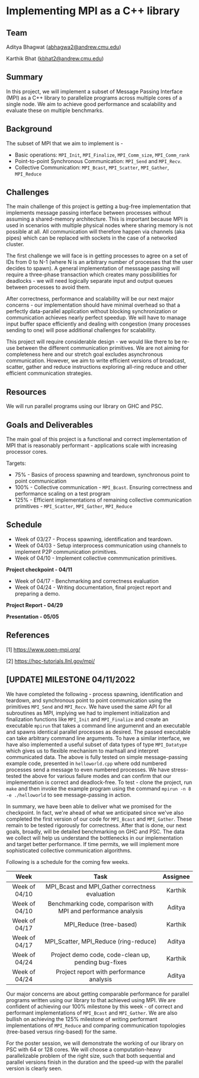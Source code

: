 # Implementing MPI as a C++ library

## Team 
Aditya Bhagwat (abhagwa2@andrew.cmu.edu)

Karthik Bhat   (kbhat2@andrew.cmu.edu)

## Summary
In this project, we will implement a subset of Message Passing Interface (MPI) as a C++ library to parallelize programs across multiple cores of a single node. We aim to achieve good performance and scalability and evaluate these on multiple benchmarks. 

## Background 
The subset of MPI that we aim to implement is - 
* Basic operations: `MPI_Init`, `MPI_Finalize`, `MPI_Comm_size`, `MPI_Comm_rank`
* Point-to-point Synchronous Communication: `MPI_Send` and `MPI_Recv`.
* Collective Communication: `MPI_Bcast`, `MPI_Scatter`, `MPI_Gather`, `MPI_Reduce`

## Challenges
The main challenge of this project is getting a bug-free implementation that implements message passing interface between processes without assuming a shared-memory architecture. This is important because MPI is used in scenarios with multiple physical nodes where sharing memory is not possible at all. All communication will therefore happen via channels (aka pipes) which can be replaced with sockets in the case of a networked cluster. 

The first challenge we will face is in getting processes to agree on a set of IDs from 0 to N-1 (where N is an arbitrary number of processes that the user decides to spawn). A general implementation of messsage passing will require a three-phase transaction which creates many possibilities for deadlocks - we will need logically separate input and output queues between processes to avoid them. 

After correctness, performance and scalability will be our next major concerns - our implementation should have minimal overhead so that a perfectly data-parallel application without blocking synchronization or communication achieves nearly perfect speedup. We will have to manage input buffer space efficiently and dealing with congestion (many processes sending to one) will pose additional challenges for scalability.

This project will require considerable design - we would like there to be re-use between the different communication primitives. We are not aiming for completeness here and our stretch goal excludes asynchronous communication. However, we aim to write efficient versions of broadcast, scatter, gather and reduce instructions exploring all-ring reduce and other efficient communication strategies. 


## Resources
We will run parallel programs using our library on GHC and PSC.

## Goals and Deliverables
The main goal of this project is a functional and correct implementation of MPI that is reasonably performant - applications scale with increasing processor cores.

Targets:
* 75%  - Basics of process spawning and teardown, synchronous point to point communication
* 100% - Collective communication - `MPI_Bcast`. Ensuring correctness and performance scaling on a test program
* 125% - Efficient implementations of remaining collective communication primitives - `MPI_Scatter`, `MPI_Gather`, `MPI_Reduce`

## Schedule
* Week of 03/27 - Process spawning, identification and teardown.
* Week of 04/03 - Setup interprocess communication using channels to implement P2P communication primitives.
* Week of 04/10 - Implement collective commmunication primitives.

**Project checkpoint  - 04/11**  
* Week of 04/17 - Benchmarking and correctness evaluation
* Week of 04/24 - Writing documentation, final project report and preparing a demo.  

**Project Report      - 04/29**

**Presentation        - 05/05**

## References
[1] https://www.open-mpi.org/

[2] https://hpc-tutorials.llnl.gov/mpi/


## [UPDATE] MILESTONE 04/11/2022

We have completed the following - process spawning, identification and teardown, and synchronous point to point communication using the primitives `MPI_Send` and `MPI_Recv`. We have used the same API for all subroutines as MPI, implying we had to implement initialization and finalization functions like `MPI_Init` and `MPI_Finalize` and create an executable `mpirun` that takes a command line argumennt and an executable and spawns identical parallel processes as desired. The passed executable can take arbitrary command line arguments. To have a similar interface, we have also implemented a useful subset of data types of type `MPI_Datatype` which gives us to flexible mechanism to marhsall and interpret communicated data. The above is fully tested on simple message-passing example code, presented in `helloworld.cpp` where odd numbered processes send a message to even numbered processes. We have stress-tested the above for various failure modes and can confirm that our implementation is correct and deadlock-free.
To test - clone the project, run `make` and then invoke the example program using the command `mpirun -n 8 -e ./helloworld` to see message-passing in action. 

In summary, we have been able to deliver what we promised for the checkpoint. In fact, we're ahead of what we anticipated since we've also completed the first version of our code for `MPI_Bcast` and `MPI_Gather`. These remain to be tested rigorously for correctness. After that is done, our next goals, broadly, will be detailed benchmarking on GHC and PSC. The data we collect will help us understand the bottlenecks in our implementation and target better performance. If time permits, we will implement more sophisticated collective communication algorithms.

Following is a schedule for the coming few weeks. 

| Week | Task | Assignee |
| :-: | :-: | :-: |
|  Week of 04/10 | MPI_Bcast and MPI_Gather correctness evaluation| Karthik|
|  Week of 04/10 | Benchmarking code,  comparison with MPI and performance analysis | Aditya|
|  Week of 04/17 | MPI_Reduce (tree-based) | Karthik|
|  Week of 04/17 | MPI_Scatter, MPI_Reduce (ring-reduce) | Aditya|
|  Week of 04/24 | Project demo code, code-clean up, pending bug-fixes | Karthik|
|  Week of 04/24 | Project report with performance analysis  | Aditya|

Our major concerns are about getting comparable performance for parallel programs written using our library to that achieved using MPI. We are confident of achieving our 100% milestone by this week - of correct and performant implementations of `MPI_Bcast` and `MPI_Gather`. We are also bullish on achieving the 125% milestone of writing performant implementations of `MPI_Reduce` and comparing communication topologies (tree-based versus ring-based) for the same.

For the poster session, we will demonstrate the working of our library on PSC with 64 or 128 cores. We will choose a computation-heavy parallelizable problem of the right size, such that both sequential and parallel versions finish in the duration and the speed-up with the parallel version is clearly seen.